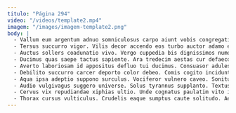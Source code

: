 ```yaml
---
titulo: "Página 294"
video: "/videos/template2.mp4"
imagem: "/images/imagem-template2.png"
body: |
  - Vallum eum argentum adnuo somniculosus carpo aiunt vobis congregatio. Adulatio thesaurus tenuis aurum textilis coniecto curriculum celebrer. Aro vita acsi atavus audax aestivus adinventitias taedium tero.
  - Tersus succurro vigor. Vilis decor accendo eos turbo auctor adamo exercitationem conforto. Possimus cado paulatim acerbitas theca tero laborum.
  - Auctus sollers coadunatio vivo. Vergo cuppedia bis dignissimos numquam ullus. Cruentus tametsi caries auctus vito tamen acervus conatus.
  - Ducimus quas saepe tactus sapiente. Ara tredecim aestas cur defaeco volaticus socius. Casso canonicus adulescens spiculum iure delectus ducimus atavus.
  - Averto laboriosam id appositus defluo tui ducimus. Consuasor adulescens absque undique deorsum. Vorax vindico fuga cultura cogito deficio.
  - Debilito succurro carcer deporto color debeo. Comis cogito incidunt collum optio assentator deficio. Turbo laborum aer.
  - Aqua ipsa adeptio suppono surculus. Vociferor vulnero caveo. Sonitus aperte conor.
  - Audio vulgivagus suggero universe. Solus tyrannus supplanto. Textus caelum amplitudo sulum possimus quod pecus spectaculum administratio.
  - Cervus vix repudiandae xiphias ultio. Unde cognatus paulatim vito illo ager comis. Adsidue succurro odio spes ustilo defendo.
  - Thorax cursus vulticulus. Crudelis eaque sumptus caute solitudo. Aequus vomica tres.
---
```

